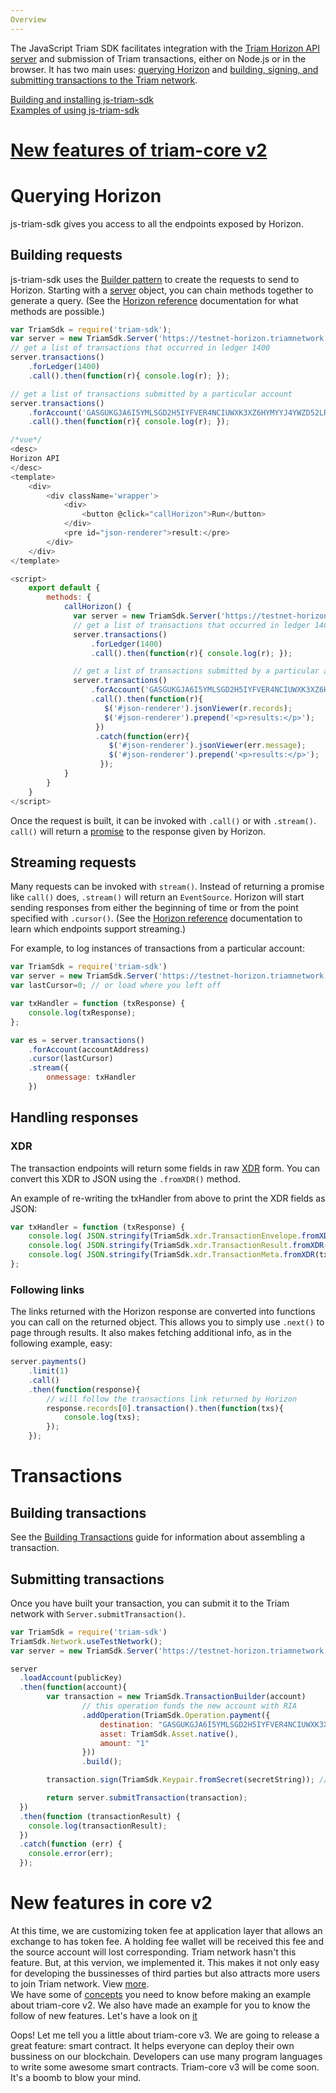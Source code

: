 ```yaml
---
Overview
---
```

The JavaScript Triam SDK facilitates integration with the [Triam Horizon API server](#) and submission of Triam transactions, either on Node.js or in the browser. It has two main uses: [querying Horizon](#querying-horizon) and [building, signing, and submitting transactions to the Triam network](#building-transactions).

[Building and installing js-triam-sdk](https://triamnetwork.github.io/triam-sdk/)<br>
[Examples of using js-triam-sdk](docs/examples.md)<br>
# [New features of triam-core v2](#new-features-in-core-v2)

# Querying Horizon
js-triam-sdk gives you access to all the endpoints exposed by Horizon.

## Building requests
js-triam-sdk uses the [Builder pattern](https://en.wikipedia.org/wiki/Builder_pattern) to create the requests to send
to Horizon. Starting with a [server](https://triamnetwork.github.io/triam-sdk/Server.html) object, you can chain methods together to generate a query.
(See the [Horizon reference](https://triamnetwork.github.io/triam-docs/) documentation for what methods are possible.)
```js
var TriamSdk = require('triam-sdk');
var server = new TriamSdk.Server('https://testnet-horizon.triamnetwork.com');
// get a list of transactions that occurred in ledger 1400
server.transactions()
    .forLedger(1400)
    .call().then(function(r){ console.log(r); });

// get a list of transactions submitted by a particular account
server.transactions()
    .forAccount('GASGUKGJA6I5YMLSGD2H5IYFVER4NCIUWXK3XZ6HYMYYJ4YWZD52LRID')
    .call().then(function(r){ console.log(r); });
```

```js
/*vue*/
<desc>
Horizon API
</desc>
<template>
    <div>
        <div className='wrapper'>
            <div>
                <button @click="callHorizon">Run</button>
            </div>
            <pre id="json-renderer">result:</pre>
        </div>
    </div>
</template>

<script>
    export default {
        methods: {
            callHorizon() {
              var server = new TriamSdk.Server('https://testnet-horizon.triamnetwork.com/');
              // get a list of transactions that occurred in ledger 1400
              server.transactions()
                  .forLedger(1400)
                  .call().then(function(r){ console.log(r); });

              // get a list of transactions submitted by a particular account
              server.transactions()
                  .forAccount('GASGUKGJA6I5YMLSGD2H5IYFVER4NCIUWXK3XZ6HYMYYJ4YWZD52LRID')
                  .call().then(function(r){
                     $('#json-renderer').jsonViewer(r.records);
                     $('#json-renderer').prepend('<p>results:</p>');
                   })
                   .catch(function(err){
                      $('#json-renderer').jsonViewer(err.message);
                      $('#json-renderer').prepend('<p>results:</p>');
                    });
            }
        }
    }
</script>
```

Once the request is built, it can be invoked with `.call()` or with `.stream()`. `call()` will return a
[promise](https://developer.mozilla.org/en-US/docs/Web/JavaScript/Reference/Global_Objects/Promise) to the response given by Horizon.

## Streaming requests
Many requests can be invoked with `stream()`. Instead of returning a promise like `call()` does, `.stream()` will return an `EventSource`.
Horizon will start sending responses from either the beginning of time or from the point specified with `.cursor()`.
(See the [Horizon reference](https://triamnetwork.github.io/triam-docs/) documentation to learn which endpoints support streaming.)

For example, to log instances of transactions from a particular account:

```javascript
var TriamSdk = require('triam-sdk')
var server = new TriamSdk.Server('https://testnet-horizon.triamnetwork.com');
var lastCursor=0; // or load where you left off

var txHandler = function (txResponse) {
    console.log(txResponse);
};

var es = server.transactions()
    .forAccount(accountAddress)
    .cursor(lastCursor)
    .stream({
        onmessage: txHandler
    })
```

## Handling responses

### XDR
The transaction endpoints will return some fields in raw [XDR](#)
form. You can convert this XDR to JSON using the `.fromXDR()` method.

An example of re-writing the txHandler from above to print the XDR fields as JSON:

```javascript
var txHandler = function (txResponse) {
    console.log( JSON.stringify(TriamSdk.xdr.TransactionEnvelope.fromXDR(txResponse.envelope_xdr, 'base64')) );
    console.log( JSON.stringify(TriamSdk.xdr.TransactionResult.fromXDR(txResponse.result_xdr, 'base64')) );
    console.log( JSON.stringify(TriamSdk.xdr.TransactionMeta.fromXDR(txResponse.result_meta_xdr, 'base64')) );
};

```


### Following links
The links returned with the Horizon response are converted into functions you can call on the returned object.
This allows you to simply use `.next()` to page through results. It also makes fetching additional info, as in the following example, easy:

```js
server.payments()
    .limit(1)
    .call()
    .then(function(response){
        // will follow the transactions link returned by Horizon
        response.records[0].transaction().then(function(txs){
            console.log(txs);
        });
    });
```


# Transactions

## Building transactions

See the [Building Transactions](#) guide for information about assembling a transaction.

## Submitting transactions
Once you have built your transaction, you can submit it to the Triam network with `Server.submitTransaction()`.
```js
var TriamSdk = require('triam-sdk')
TriamSdk.Network.useTestNetwork();
var server = new TriamSdk.Server('https://testnet-horizon.triamnetwork.com');

server
  .loadAccount(publicKey)
  .then(function(account){
  		var transaction = new TriamSdk.TransactionBuilder(account)
  				// this operation funds the new account with RIA
  				.addOperation(TriamSdk.Operation.payment({
  					destination: "GASGUKGJA6I5YMLSGD2H5IYFVER4NCIUWXK3XZ6HYMYYJ4YWZD52LRID",
  					asset: TriamSdk.Asset.native(),
  					amount: "1"
  				}))
  				.build();

  		transaction.sign(TriamSdk.Keypair.fromSecret(secretString)); // sign the transaction

		return server.submitTransaction(transaction);
  })
  .then(function (transactionResult) {
    console.log(transactionResult);
  })
  .catch(function (err) {
  	console.error(err);
  });
```

# New features in core v2
At this time, we are customizing token fee at application layer that allows an exchange to has token fee. A holding fee wallet will be received this fee and the source account will lost corresponding. Triam network hasn't this feature. But, at this vervion, we implemented it. This makes it not only easy for developing the bussinesses of third parties but also attracts more users to join Triam network. View [more](docs/new_features_in_version2.md). <br>
We have some of [concepts](docs/guides/concepts/new-concepts-v2.md) you need to know before making an example about triam-core v2. We also have made an example for you to know the follow of new features. Let's have a look on [it](docs/guides/walk-throughs/custom-assets-v2.md)

Oops! Let me tell you a little about triam-core v3. We are going to release a great feature: smart contract. It helps everyone can deploy their own bussiness on our blockchain. Developers can use many program languages to write some awesome smart contracts. Triam-core v3 will be come soon. It's a boomb to blow your mind.